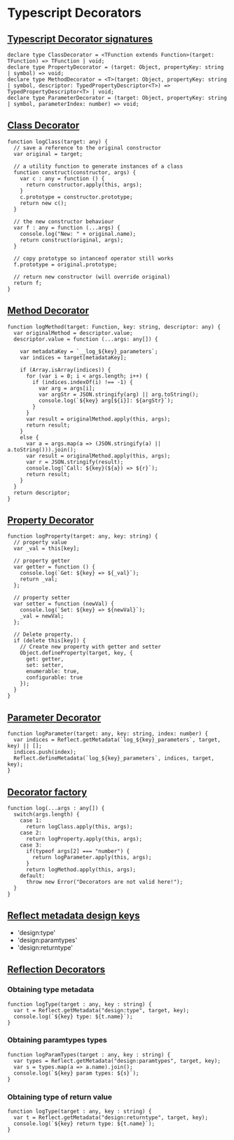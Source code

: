 # Typescript Decorators

## [Typescript Decorator signatures](http://blog.wolksoftware.com/decorators-reflection-javascript-typescript#decorators-in-typescript_1)

    declare type ClassDecorator = <TFunction extends Function>(target: TFunction) => TFunction | void;
    declare type PropertyDecorator = (target: Object, propertyKey: string | symbol) => void;
    declare type MethodDecorator = <T>(target: Object, propertyKey: string | symbol, descriptor: TypedPropertyDescriptor<T>) => TypedPropertyDescriptor<T> | void;
    declare type ParameterDecorator = (target: Object, propertyKey: string | symbol, parameterIndex: number) => void;

## [Class Decorator](http://blog.wolksoftware.com/decorators-metadata-reflection-in-typescript-from-novice-to-expert-part-ii#2-class-decorator_1)

    function logClass(target: any) {
      // save a reference to the original constructor
      var original = target;

      // a utility function to generate instances of a class
      function construct(constructor, args) {
        var c : any = function () {
          return constructor.apply(this, args);
        }
        c.prototype = constructor.prototype;
        return new c();
      }

      // the new constructor behaviour
      var f : any = function (...args) {
        console.log("New: " + original.name); 
        return construct(original, args);
      }

      // copy prototype so intanceof operator still works
      f.prototype = original.prototype;

      // return new constructor (will override original)
      return f;
    }

## [Method Decorator](http://blog.wolksoftware.com/decorators-metadata-reflection-in-typescript-from-novice-to-expert-part-3#1-parameter-decorators_1)

    function logMethod(target: Function, key: string, descriptor: any) {
      var originalMethod = descriptor.value;
      descriptor.value = function (...args: any[]) {

        var metadataKey = `__log_${key}_parameters`;
        var indices = target[metadataKey];

        if (Array.isArray(indices)) { 
          for (var i = 0; i < args.length; i++) { 
            if (indices.indexOf(i) !== -1) { 
              var arg = args[i];
              var argStr = JSON.stringify(arg) || arg.toString();
              console.log(`${key} arg[${i}]: ${argStr}`);
            }
          }
          var result = originalMethod.apply(this, args);
          return result;
        }
        else {
          var a = args.map(a => (JSON.stringify(a) || a.toString())).join();
          var result = originalMethod.apply(this, args);
          var r = JSON.stringify(result);
          console.log(`Call: ${key}(${a}) => ${r}`);
          return result;
        }
      }
      return descriptor;
    }

## [Property Decorator](http://blog.wolksoftware.com/decorators-metadata-reflection-in-typescript-from-novice-to-expert-part-ii#1-property-decorator_1)
    
    function logProperty(target: any, key: string) {
      // property value
      var _val = this[key];

      // property getter
      var getter = function () {
        console.log(`Get: ${key} => ${_val}`);
        return _val;
      };

      // property setter
      var setter = function (newVal) {
        console.log(`Set: ${key} => ${newVal}`);
        _val = newVal;
      };

      // Delete property.
      if (delete this[key]) {
        // Create new property with getter and setter
        Object.defineProperty(target, key, {
          get: getter,
          set: setter,
          enumerable: true,
          configurable: true
        });
      }
    }

## [Parameter Decorator](http://blog.wolksoftware.com/decorators-metadata-reflection-in-typescript-from-novice-to-expert-part-3#1-parameter-decorators_1)

    function logParameter(target: any, key: string, index: number) {
      var indices = Reflect.getMetadata(`log_${key}_parameters`, target, key) || [];
      indices.push(index); 
      Reflect.defineMetadata(`log_${key}_parameters`, indices, target, key);
    }

## [Decorator factory](http://blog.wolksoftware.com/decorators-metadata-reflection-in-typescript-from-novice-to-expert-part-3#2-decorator-factory_1)

    function log(...args : any[]) {
      switch(args.length) {
        case 1:
          return logClass.apply(this, args);
        case 2:
          return logProperty.apply(this, args);
        case 3:
          if(typeof args[2] === "number") {
            return logParameter.apply(this, args);
          }
          return logMethod.apply(this, args);
        default:
          throw new Error("Decorators are not valid here!");
      }
    }

## [Reflect metadata design keys](http://blog.wolksoftware.com/decorators-metadata-reflection-in-typescript-from-novice-to-expert-part-4#2-the-metadata-reflection-api_1)

* 'design:type'
* 'design:paramtypes'
* 'design:returntype'

## [Reflection Decorators](http://blog.wolksoftware.com/decorators-metadata-reflection-in-typescript-from-novice-to-expert-part-4#2-the-metadata-reflection-api_1)

### Obtaining type metadata

    function logType(target : any, key : string) {
      var t = Reflect.getMetadata("design:type", target, key);
      console.log(`${key} type: ${t.name}`);
    }

### Obtaining paramtypes types

    function logParamTypes(target : any, key : string) {
      var types = Reflect.getMetadata("design:paramtypes", target, key);
      var s = types.map(a => a.name).join();
      console.log(`${key} param types: ${s}`);
    }


### Obtaining type of return value

    function logType(target : any, key : string) {
      var t = Reflect.getMetadata("design:returntype", target, key);
      console.log(`${key} return type: ${t.name}`);
    }

